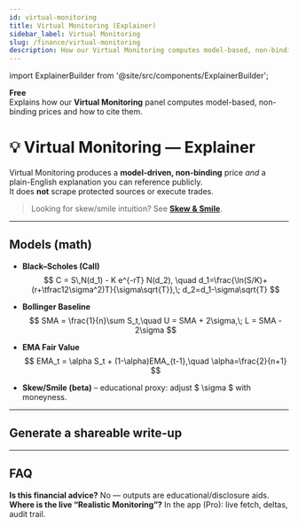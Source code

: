 ```yaml
---
id: virtual-monitoring
title: Virtual Monitoring (Explainer)
sidebar_label: Virtual Monitoring
slug: /finance/virtual-monitoring
description: How our Virtual Monitoring computes model-based, non-binding prices and how to cite them.
---
```


import ExplainerBuilder from '@site/src/components/ExplainerBuilder';

<div className="premiumBadge">
  <div><b>Free</b></div>
  <div>Explains how our <b>Virtual Monitoring</b> panel computes model-based, non-binding prices and how to cite them.</div>
</div>

# 💡 Virtual Monitoring — Explainer

Virtual Monitoring produces a **model-driven, non-binding** price *and* a plain-English explanation you can reference publicly.  
It does **not** scrape protected sources or execute trades.

> Looking for skew/smile intuition? See **[Skew & Smile](/finance/skew-smile)**.

---

## Models (math)

- **Black–Scholes (Call)**  
  $$
  C = S\,N(d_1) - K e^{-rT} N(d_2), \quad
  d_1=\frac{\ln(S/K)+(r+\tfrac12\sigma^2)T}{\sigma\sqrt{T}},\;
  d_2=d_1-\sigma\sqrt{T}
  $$

- **Bollinger Baseline**  
  $$
  SMA = \frac{1}{n}\sum S_t,\quad U = SMA + 2\sigma,\; L = SMA - 2\sigma
  $$

- **EMA Fair Value**  
  $$
  EMA_t = \alpha S_t + (1-\alpha)EMA_{t-1},\quad \alpha=\frac{2}{n+1}
  $$

- **Skew/Smile (beta)** – educational proxy: adjust $ \sigma $ with moneyness.

---

## Generate a shareable write-up

<ExplainerBuilder />

---

## FAQ

**Is this financial advice?** No — outputs are educational/disclosure aids.  
**Where is the live “Realistic Monitoring”?** In the app (Pro): live fetch, deltas, audit trail.
